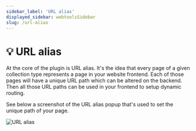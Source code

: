 ```yaml
---
sidebar_label: 'URL alias'
displayed_sidebar: webtoolsSidebar
slug: /url-alias
---
```


# 💡 URL alias
At the core of the plugin is URL alias. It's the idea that every page of a given collection type represents a page in your website frontend. Each of those pages will have a unique URL path which can be altered on the backend. Then all those URL paths can be used in your frontend to setup dynamic routing.

See below a screenshot of the URL alias popup that's used to set the unique path of your page.

<img src="/img/assets/webtools/url-alias.png" alt="URL alias" />
